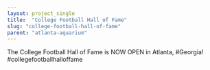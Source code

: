 ```yaml
---
layout: project_single
title:  "College Football Hall of Fame"
slug: "college-football-hall-of-fame"
parent: "atlanta-aquarium"
---
```

The College Football Hall of Fame is NOW OPEN in Atlanta, #Georgia! #collegefootballhalloffame